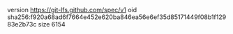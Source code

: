 version https://git-lfs.github.com/spec/v1
oid sha256:f920a68ad6f7664e452e620ba846ea56e6ef35d85171449f08b1f12983e2b73c
size 6154
